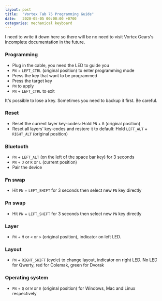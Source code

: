 ```yaml
---
layout: post
title:  "Vortex Tab 75 Programming Guide"
date:   2020-05-05 00:00:00 +0700
categories: mechanical keyboard
---
```


I need to write it down here so there will be no need to visit Vortex Gears's incomplete documentation in the future.


### Programming
- Plug in the cable, you need the LED to guide you
- `PN` + `LEFT_CTRL` (original position) to enter programming mode
- Press the key that want to be programmed
- Press the target key
- `PN` to apply
- `PN` + `LEFT_CTRL` to exit

It's possible to lose a key. Sometimes you need to backup it first. Be careful.

### Reset
- Reset the current layer key-codes: Hold `PN` + `R` (original position)
- Reset all layers’ key-codes and restore it to default: Hold `LEFT_ALT` + `RIGHT_ALT` (original position)

### Bluetooth
- `PN` + `LEFT_ALT` (on the left of the space bar key) for 3 seconds
- `PN` + `J` or `K` or `L` (current position)
- Pair the device

### Fn swap
- Hit `FN` + `LEFT_SHIFT` for 3 seconds then select new `FN` key directly

### Pn swap
- Hit `PN` + `LEFT_SHIFT` for 3 seconds then select new `PN` key directly

### Layer
- `PN` + `M` or `<` or `>` (original position), indicator on left LED.

### Layout
- `PN` + `RIGHT_SHIFT` (cycle) to change layout, indicator on right LED. No LED for Qwerty, red for Colemak, green for Dvorak

### Operating system
- `PN` + `Q` or `W` or `E` (original position) for Windows, Mac and Linux respectively

